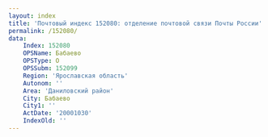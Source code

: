 ```yaml
---
layout: index
title: 'Почтовый индекс 152080: отделение почтовой связи Почты России'
permalink: /152080/
data:
    Index: 152080
    OPSName: Бабаево
    OPSType: О
    OPSSubm: 152099
    Region: 'Ярославская область'
    Autonom: ''
    Area: 'Даниловский район'
    City: Бабаево
    City1: ''
    ActDate: '20001030'
    IndexOld: ''
---
```

